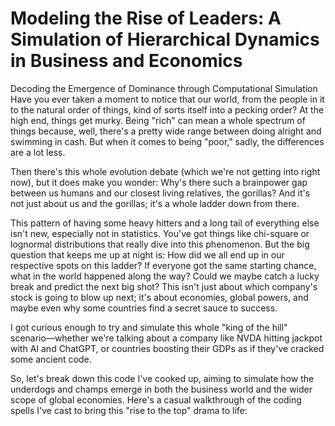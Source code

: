 # Modeling the Rise of Leaders: A Simulation of Hierarchical Dynamics in Business and Economics
Decoding the Emergence of Dominance through Computational Simulation
Have you ever taken a moment to notice that our world, from the people in it to the natural order of things, kind of sorts itself into a pecking order? At the high end, things get murky. Being "rich" can mean a whole spectrum of things because, well, there's a pretty wide range between doing alright and swimming in cash. But when it comes to being "poor," sadly, the differences are a lot less.

Then there's this whole evolution debate (which we're not getting into right now), but it does make you wonder: Why's there such a brainpower gap between us humans and our closest living relatives, the gorillas? And it's not just about us and the gorillas; it's a whole ladder down from there.

This pattern of having some heavy hitters and a long tail of everything else isn't new, especially not in statistics. You've got things like chi-square or lognormal distributions that really dive into this phenomenon. But the big question that keeps me up at night is: How did we all end up in our respective spots on this ladder? If everyone got the same starting chance, what in the world happened along the way? Could we maybe catch a lucky break and predict the next big shot? This isn't just about which company's stock is going to blow up next; it's about economies, global powers, and maybe even why some countries find a secret sauce to success.

I got curious enough to try and simulate this whole "king of the hill" scenario—whether we're talking about a company like NVDA hitting jackpot with AI and ChatGPT, or countries boosting their GDPs as if they've cracked some ancient code.

So, let's break down this code I've cooked up, aiming to simulate how the underdogs and champs emerge in both the business world and the wider scope of global economies. Here's a casual walkthrough of the coding spells I've cast to bring this "rise to the top" drama to life:
